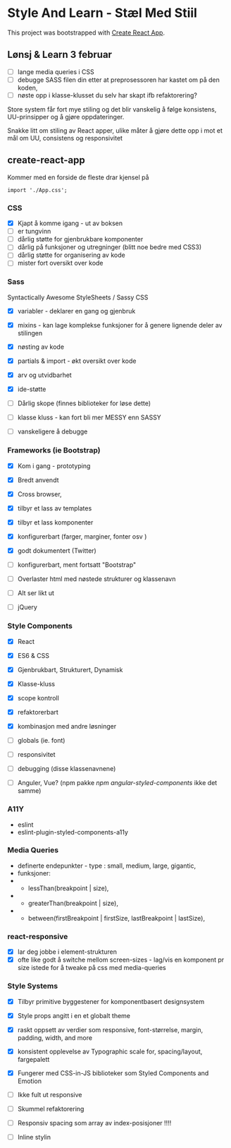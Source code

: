 # Style And Learn - Stæl Med Stiil

This project was bootstrapped with [Create React App](https://github.com/facebook/create-react-app).


## Lønsj & Learn 3 februar

- [ ] lange media queries i CSS
- [ ] debugge SASS filen din etter at preprosessoren har kastet om på den koden, 
- [ ] nøste opp i klasse-klusset du selv har skapt ifb refaktorering? 

Store system får fort mye stiling og det blir vanskelig å følge konsistens, UU-prinsipper og å gjøre oppdateringer. 

Snakke litt om stiling av React apper, ulike måter å gjøre dette opp i mot et mål om UU, consistens og responsivitet


## create-react-app

Kommer med en forside de fleste drar kjensel på
```
import './App.css';
```

### CSS

- [x] Kjapt å komme igang - ut av boksen
- [ ] er tungvinn
- [ ] dårlig støtte for gjenbrukbare komponenter
- [ ] dårlig på funksjoner og utregninger (blitt noe bedre med CSS3)
- [ ] dårlig støtte for organisering av kode
- [ ] mister fort oversikt over kode

### Sass
Syntactically Awesome StyleSheets / Sassy CSS
- [x] variabler - deklarer en gang og gjenbruk
- [x] mixins - kan lage komplekse funksjoner for å genere lignende deler av stilingen
- [x] nøsting av kode 
- [x] partials & import - økt oversikt over kode
- [X] arv og utvidbarhet
- [x] ide-støtte
- [ ] Dårlig skope (finnes biblioteker for løse dette)
- [ ] klasse kluss - kan fort bli mer MESSY enn SASSY
- [ ] vanskeligere å debugge



### Frameworks (ie Bootstrap)

- [x] Kom i gang - prototyping
- [x] Bredt anvendt 
- [x] Cross browser, 
- [x] tilbyr et lass av templates
- [x] tilbyr et lass komponenter
- [x] konfigurerbart (farger, marginer, fonter osv )
- [x] godt dokumentert (Twitter)
- [ ] konfigurerbart, ment fortsatt "Bootstrap"
- [ ] Overlaster html med nøstede strukturer og klassenavn
- [ ] Alt ser likt ut
- [ ] jQuery


### Style Components

- [x] React
- [x] ES6 & CSS
- [x] Gjenbrukbart, Strukturert, Dynamisk
- [x] Klasse-kluss
- [x] scope kontroll
- [x] refaktorerbart
- [x] kombinasjon med andre løsninger

- [ ] globals (ie. font)
- [ ] responsivitet
- [ ] debugging (disse klassenavnene)
- [ ] Anguler, Vue? (npm pakke _npm angular-styled-components_ ikke det samme)



### A11Y

* eslint
* eslint-plugin-styled-components-a11y


### Media Queries

* definerte endepunkter - type : small, medium, large, gigantic,
* funksjoner: 
* * lessThan(breakpoint | size),
* * greaterThan(breakpoint | size),
* * between(firstBreakpoint | firstSize, lastBreakpoint | lastSize),

### react-responsive
- [x] lar deg jobbe i element-strukturen
- [x] ofte like godt å switche mellom screen-sizes - lag/vis en komponent pr size istede for å tweake på css med media-queries

### Style Systems

- [x] Tilbyr primitive byggestener for komponentbasert designsystem 
- [x] Style props angitt i en et globalt theme
- [x] raskt oppsett av verdier som responsive, font-størrelse, margin, padding, width, and more
- [x] konsistent opplevelse av Typographic scale for, spacing/layout, fargepalett
- [x] Fungerer med  CSS-in-JS biblioteker som Styled Components and Emotion
- [ ] Ikke fult ut responsive
- [ ] Skummel refaktorering
- [ ] Responsiv spacing som array av index-posisjoner !!!!
- [ ] Inline stylin

